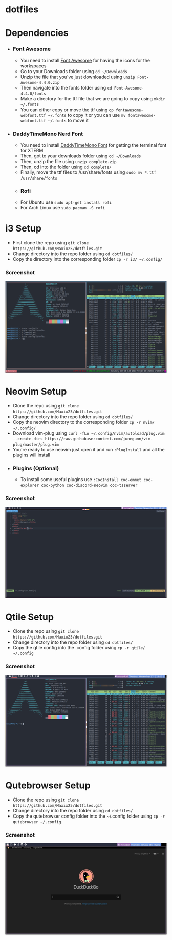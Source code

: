 # dotfiles
# Dependencies
- ### Font Awesome
  - You need to install <a href="https://github.com/FortAwesome/Font-Awesome/archive/v4.4.0.zip">Font Awesome</a> for having the icons for the workspaces
  - Go to your Downloads folder using ```cd ~/Downloads```
  - Unzip the file that you've just downloaded using ```unzip Font-Awesome-4.4.0.zip```
  - Then navigate into the fonts folder using ```cd Font-Awesome-4.4.0/fonts```
  - Make a directory for the ttf file that we are going to copy using ```mkdir ~/.fonts```
  - You can either copy or move the ttf using ```cp fontawesome-webfont.ttf ~/.fonts``` to copy it or you can use ```mv fontawesome-webfont.ttf ~/.fonts``` to move it
- ### DaddyTimeMono Nerd Font
  - You need to install <a href="https://minhaskamal.github.io/DownGit/#/home?url=https://github.com/ryanoasis/nerd-fonts/tree/master/patched-fonts/DaddyTimeMono/complete">DaddyTimeMono Font</a> for getting the terminal font for XTERM
  - Then, got to your downloads folder using `cd ~/Downloads`
  - Then, unzip the file using `unzip complete.zip`
  - Then, cd into the folder using `cd complete/`
  - Finally, move the ttf files to /usr/share/fonts using `sudo mv *.ttf /usr/share/fonts`
  - ### Rofi
  - For Ubuntu use ```sudo apt-get install rofi```
  - For Arch Linux use ```sudo pacman -S rofi```
# i3 Setup
- First clone the repo using ```git clone https://github.com/Maxix25/dotfiles.git```
- Change directory into the repo folder using ```cd dotfiles/```
- Copy the directory into the corresponding folder ```cp -r i3/ ~/.config/```
  
### Screenshot
![i3Screenshot](https://github.com/Maxix25/dotfiles/blob/master/screenshots/i3.png)
# Neovim Setup
- Clone the repo using ```git clone https://github.com/Maxix25/dotfiles.git```
- Change directory into the repo folder using ```cd dotfiles/```
- Copy the neovim directory to the corresponding folder ```cp -r nvim/ ~/.config/```
- Download vim-plug using ```curl -fLo ~/.config/nvim/autoload/plug.vim --create-dirs https://raw.githubusercontent.com/junegunn/vim-plug/master/plug.vim```
- You're ready to use neovim just open it and run ```:PlugInstall``` and all the plugins will install
- ### Plugins (Optional)
  - To install some useful plugins use ```:CocInstall coc-emmet coc-explorer coc-python coc-discord-neovim coc-tsserver```
### Screenshot
![NeovimScreenshot](https://github.com/Maxix25/dotfiles/blob/master/screenshots/neovim.jpeg)
# Qtile Setup
- Clone the repo using ```git clone https://github.com/Maxix25/dotfiles.git```
- Change directory into the repo folder using ```cd dotfiles/```
- Copy the qtile config into the .config folder using ```cp -r qtile/ ~/.config```
### Screenshot
![QtileScreenshot](https://github.com/Maxix25/dotfiles/blob/master/screenshots/qtile.jpeg)

# Qutebrowser Setup
- Clone the repo using ```git clone https://github.com/Maxix25/dotfiles.git```
- Change directory into the repo folder using ```cd dotfiles/```
- Copy the qutebrowser config folder into the ~/.config folder using ```cp -r qutebrowser ~/.config```
### Screenshot
![QutebrowserScreenshot](https://github.com/Maxix25/dotfiles/blob/master/screenshots/qutebrowser.jpeg)
